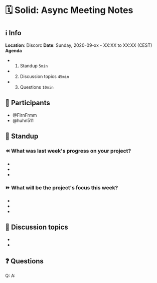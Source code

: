 # 🗓️ Solid: Async Meeting Notes

## ℹ️ Info
**Location**: Discorc
**Date**: Sunday, 2020-09-xx - XX:XX to XX:XX (CEST) 
**Agenda**
- 1. Standup `5min`
- 2. Discussion topics `45min`
- 3. Questions `10min`

## 👥 Participants
- @FlrnFrmm
- @huhn511


## 🙋‍ Standup

### ⏪ What was last week's progress on your project?
- 
- 
- 

### ⏩ What will be the project's focus this week?
- 
- 
- 

## 💬 Discussion topics
- 
- 


## ❓ Questions

Q: 
A: